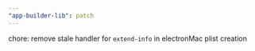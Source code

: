 ```yaml
---
"app-builder-lib": patch
---
```


chore: remove stale handler for `extend-info` in electronMac plist creation
